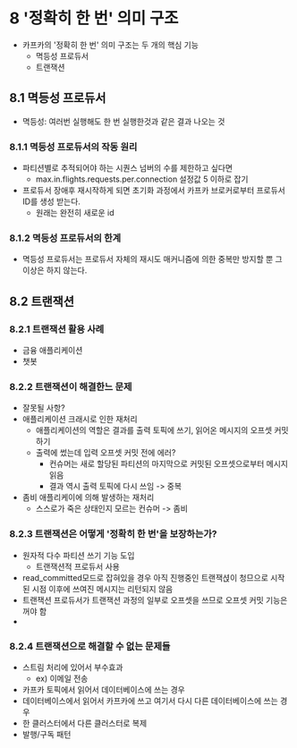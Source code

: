 # 8 '정확히 한 번' 의미 구조
- 카프카의 '정확히 한 번' 의미 구조는 두 개의 핵심 기능
    - 멱등성 프로듀서
    - 트랜잭션

## 8.1 멱등성 프로듀서
- 멱등성: 여러번 실행해도 한 번 실행한것과 같은 결과 나오는 것

### 8.1.1 멱등성 프로듀서의 작동 원리
- 파티션별로 추적되어야 하는 시퀀스 넘버의 수를 제한하고 싶다면
  - max.in.flights.requests.per.connection 설정값 5 이하로 잡기
- 프로듀서 장애후 재시작하게 되면 초기화 과정에서 카프카 브로커로부터 프로듀서 ID를 생성 받는다.
  - 원래는 완전히 새로운 id

### 8.1.2 멱등성 프로듀서의 한계
- 멱등성 프로듀서는 프로듀서 자체의 재시도 매커니즘에 의한 중복만 방지할 뿐 그 이상은 하지 않는다.

## 8.2 트랜잭션

### 8.2.1 트랜잭션 활용 사례
- 금융 애플리케이션
- 챗봇

### 8.2.2 트랜잭션이 해결한느 문제
- 잘못될 사항?
- 애플리케이션 크래시로 인한 재처리
  - 애플리케이션의 역할은 결과를 출력 토픽에 쓰기, 읽어온 메시지의 오프셋 커밋하기
  - 출력에 썼는데 입력 오프셋 커밋 전에 에러?
    - 컨슈머는 새로 할당된 파티션의 마지막으로 커밋된 오프셋으로부터 메시지 읽음
    - 결과 역시 출력 토픽에 다시 쓰임 -> 중복
- 좀비 애플리케이에 의해 발생하는 재처리
  - 스스로가 죽은 상태인지 모르는 컨슈머 -> 좀비

### 8.2.3 트랜잭션은 어떻게 '정확히 한 번'을 보장하는가?
- 원자적 다수 파티션 쓰기 기능 도입
  - 트랜잭션적 프로듀서 사용
- read_committed모드로 잡혀있을 경우 아직 진행중인 트랜잭셙이 청므으로 시작된 시점 이후에 쓰여진 메시지는 리턴되지 않음
- 트랜잭션 프로듀서가 트랜잭션 과정의 일부로 오프셋을 쓰므로 오프셋 커밋 기능은 꺼야 함
- 
### 8.2.4 트랜잭션으로 해결할 수 없는 문제들
- 스트림 처리에 있어서 부수효과
  - ex) 이메일 전송
- 카프카 토픽에서 읽어서 데이터베이스에 쓰는 경우
- 데이터베이스에서 읽어서 카프카에 쓰고 여기서 다시 다른 데이터베이스에 쓰는 경우
- 한 클러스터에서 다른 클러스터로 복제
- 발행/구독 패턴